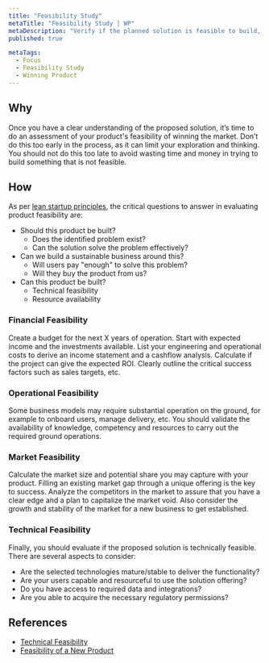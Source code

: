 ```yaml
---
title: "Feasibility Study"
metaTitle: "Feasibility Study | WP"
metaDescription: "Verify if the planned solution is feasible to build, operate and gain market traction with available resources."
published: true

metaTags:
  - Focus
  - Feasibility Study
  - Winning Product
---
```


## Why

Once you have a clear understanding of the proposed solution, it’s time to do an assessment of your product's feasibility of winning the market. Don’t do this too early in the process, as it can limit your exploration and thinking. You should not do this too late to avoid wasting time and money in trying to build something that is not feasible.

## How

As per [lean startup principles](http://theleanstartup.com/principles), the critical questions to answer in evaluating product feasibility are:

- Should this product be built?
  - Does the identified problem exist?
  - Can the solution solve the problem effectively?
- Can we build a sustainable business around this?
  - Will users pay "enough" to solve this problem?
  - Will they buy the product from us?
- Can this product be built?
  - Technical feasibility
  - Resource availability

### Financial Feasibility

Create a budget for the next X years of operation. Start with expected income and the investments available. List your engineering and operational costs to derive an income statement and a cashflow analysis. Calculate if the project can give the expected ROI. Clearly outline the critical success factors such as sales targets, etc.

### Operational Feasibility

Some business models may require substantial operation on the ground, for example to onboard users, manage delivery, etc. You should validate the availability of knowledge, competency and resources to carry out the required ground operations.

### Market Feasibility

Calculate the market size and potential share you may capture with your product. Filling an existing market gap through a unique offering is the key to success. Analyze the competitors in the market to assure that you have a clear edge and a plan to capitalize the market void. Also consider the growth and stability of the market for a new business to get established.

### Technical Feasibility

Finally, you should evaluate if the proposed solution is technically feasible. There are several aspects to consider:

- Are the selected technologies mature/stable to deliver the functionality?
- Are your users capable and resourceful to use the solution offering?
- Do you have access to required data and integrations?
- Are you able to acquire the necessary regulatory permissions?

## References

- [Technical Feasibility](https://www.simplilearn.com/feasibility-study-article)
- [Feasibility of a New Product](https://www.npd-solutions.com/feasibility.html)

